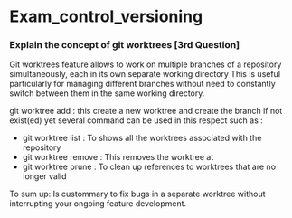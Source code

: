 # Exam_control_versioning


### Explain the concept of git worktrees [3rd Question]

Git worktrees feature allows to work on multiple branches of a repository simultaneously, each in its own separate working directory
This is useful particularly for managing different branches without need to constantly switch between them in the same working directory.

git worktree add <path> <branch> : this create a new worktree and create the branch if not exist(ed) yet
several command can be used in this respect such as :
- git worktree list : To shows all the worktrees associated with the repository
- git worktree remove <path> : This removes the worktree at <path>
- git worktree prune : To clean up references to worktrees that are no longer valid

To sum up: Is custommary to fix bugs in a separate worktree without interrupting your ongoing feature development.
